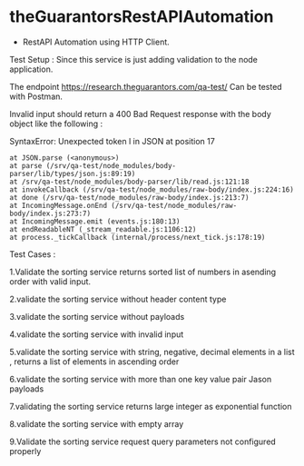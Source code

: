 # theGuarantorsRestAPIAutomation

- RestAPI Automation using HTTP Client. 

Test Setup :  Since this service is just adding validation to the node application.

The endpoint https://research.theguarantors.com/qa-test/ Can be tested with Postman. 

Invalid input should return a 400 Bad Request response with the body object like the following : 

SyntaxError: Unexpected token l in JSON at position 17

    at JSON.parse (<anonymous>)
    at parse (/srv/qa-test/node_modules/body-parser/lib/types/json.js:89:19)
    at /srv/qa-test/node_modules/body-parser/lib/read.js:121:18
    at invokeCallback (/srv/qa-test/node_modules/raw-body/index.js:224:16)
    at done (/srv/qa-test/node_modules/raw-body/index.js:213:7)
    at IncomingMessage.onEnd (/srv/qa-test/node_modules/raw-body/index.js:273:7)
    at IncomingMessage.emit (events.js:180:13)
    at endReadableNT (_stream_readable.js:1106:12)
    at process._tickCallback (internal/process/next_tick.js:178:19)
    
Test Cases :     

1.Validate the sorting service returns sorted list of numbers in asending order with valid input. 

2.validate the sorting service without header content type 

3.validate the sorting service without payloads

4.validate the sorting service with invalid input 

5.validate the sorting service with string, negative, decimal elements in a list , returns a list of elements in ascending order 

6.validate the sorting service with more than one key value pair Jason payloads 

7.validating the sorting service returns large integer as exponential function 

8.validate the sorting service with empty array 

9.Validate the sorting service request query parameters not configured properly 

  


 




